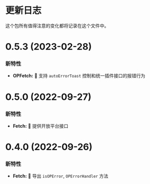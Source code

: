 # 更新日志

这个包所有值得注意的变化都将记录在这个文件中。

# 0.5.3 (2023-02-28)

### 新特性

- **OPFetch:** 🌟 支持 `autoErrorToast` 控制和统一插件接口的报错行为

# 0.5.0 (2022-09-27)

### 新特性

- **Fetch:** 🌟 提供开放平台接口

# 0.4.0 (2022-09-26)

### 新特性

- **Fetch:** 🌟 导出 `isOPError`, `OPErrorHandler` 方法
